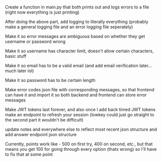 Create a function in main.py that both prints out and logs errors to a file (right now everything is just printing)

After doing the above part, add logging to literally everything (probably make a general logging file and an error logging file seperately)

Make it so error messages are ambiguous based on whether they get username or password wrong

Make it so username has character limit, doesn't allow certain characters, basic stuff

Make it so email has to be a valid email (and add email verification later... much later lol)

Make it so password has to be certain length


Make error codes json file with corresponding messages, so that frontend can have it and import it so both backend and frontend can store error messages

Make JWT tokens last forever, and also once I add back timed JWT tokens make an endpoint to refresh your session (lowkey could just go straight to the second part it wouldn't be difficult)

update notes and everywhere else to reflect most recent json structure
and add answer endpoint json structure

Currently, points work like - 500 on first try, 400 on second, etc., but that means you get 100 for going through every option (thats wrong) so I'll have to fix that at some point
